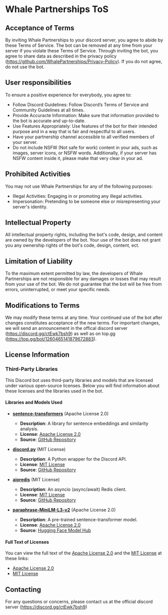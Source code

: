 # Whale Partnerships ToS

## Acceptance of Terms

By inviting Whale Partnerships to your discord server, you agree to abide by these Terms of Service.
The bot can be removed at any time from your server if you violate these Terms of Service.
Through inviting the bot, you agree to share data as described in the privacy policy (https://github.com/WhalePartnerships/Privacy-Policy).
If you do not agree, do not use the bot.

## User responsibilities

To ensure a positive experience for everybody, you agree to:

- Follow Discord Guidelines: Follow Discord’s Terms of Service and Community Guidelines at all times.
- Provide Accuracte Information: Make sure that information provided to the bot is accurate and up-to-date.
- Use Features Appropriately: Use features of the bot for their intended purpose and in a way that is fair and respectful to all users.
- Have your partnership channel accessible to all verified members of your server.
- Do not include NSFW (Not safe for work) content in your ads, such as images, server icons, or NSFW words. Additionally, if your server has NSFW content inside it, please make that very clear in your ad.

## Prohibited Activities

You may not use Whale Partnerships for any of the following purposes:

- Illegal Activities: Engaging in or promoting any illegal activities.
- Impersonation: Pretending to be someone else or misrepresenting your server's identity.

## Intellectual Property

All intellectual property rights, including the bot's code, design, and content are owned by the developers of the bot.
Your use of the bot does not grant you any ownership rights of the bot's code, design, content, ect.

## Limitation of Liability

To the maximum extent permitted by law, the developers of Whale Partnerships are not responsible for any damages or losses that may result from your use of the bot. 
We do not guarantee that the bot will be free from errors, uninterrupted, or meet your specific needs.

## Modifications to Terms

We may modify these terms at any time. Your continued use of the bot after changes constitutes acceptance of the new terms.
For important changes, we will send an announcement in the offical discord server (https://discord.gg/ctEwk7bsh9) as well as on top.gg (https://top.gg/bot/1260465141879672883).

## License Information

### Third-Party Libraries

This Discord bot uses third-party libraries and models that are licensed under various open-source licenses. Below you will find information about these licenses and the libraries used in the bot.

#### Libraries and Models Used

- **[sentence-transformers](https://github.com/UKPLab/sentence-transformers)** (Apache License 2.0)
  - **Description**: A library for sentence embeddings and similarity analysis.
  - **License**: [Apache License 2.0](https://github.com/UKPLab/sentence-transformers/blob/main/LICENSE)
  - **Source**: [GitHub Repository](https://github.com/UKPLab/sentence-transformers)

- **[discord.py](https://github.com/Rapptz/discord.py)** (MIT License)
  - **Description**: A Python wrapper for the Discord API.
  - **License**: [MIT License](https://github.com/Rapptz/discord.py/blob/main/LICENSE)
  - **Source**: [GitHub Repository](https://github.com/Rapptz/discord.py)

- **[aioredis](https://github.com/aio-libs/aioredis)** (MIT License)
  - **Description**: An asyncio (async/await) Redis client.
  - **License**: [MIT License](https://github.com/aio-libs/aioredis/blob/main/LICENSE)
  - **Source**: [GitHub Repository](https://github.com/aio-libs/aioredis)

- **[paraphrase-MiniLM-L3-v2](https://huggingface.co/sentence-transformers/paraphrase-MiniLM-L3-v2)** (Apache License 2.0)
  - **Description**: A pre-trained sentence-transformer model.
  - **License**: [Apache License 2.0](https://huggingface.co/datasets/choosealicense/licenses/blob/main/markdown/apache-2.0.md)
  - **Source**: [Hugging Face Model Hub](https://huggingface.co/sentence-transformers/paraphrase-MiniLM-L3-v2)

#### Full Text of Licenses

You can view the full text of the [Apache License 2.0](http://www.apache.org/licenses/LICENSE-2.0) and the [MIT License](https://opensource.org/licenses/MIT) at these links:

- [Apache License 2.0](http://www.apache.org/licenses/LICENSE-2.0)
- [MIT License](https://opensource.org/licenses/MIT)

## Contacting

For any questions or concerns, please contact us at the official discord server (https://discord.gg/ctEwk7bsh9)









